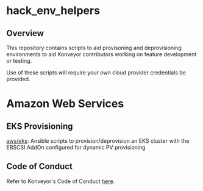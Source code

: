 # hack_env_helpers
## Overview
This repository contains scripts to aid provisoning and deprovisioning environments to aid Konveyor contributors working on feature development or testing.  

Use of these scripts will require your own cloud provider credentials be provided.

# Amazon Web Services
## EKS Provisioning
[aws/eks](aws/eks): Ansible scripts to provision/deprovision an EKS cluster with the EBSCSI AddOn configured for dynamic PV provisioning

## Code of Conduct
Refer to Konveyor's Code of Conduct [here](https://github.com/konveyor/community/blob/main/CODE_OF_CONDUCT.md).
